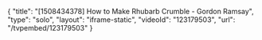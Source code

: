 {
    "title": "[1508434378] How to Make Rhubarb Crumble - Gordon Ramsay",
    "type": "solo",
    "layout": "iframe-static",
    "videoId": "123179503",
    "url": "\/tvpembed\/123179503"
}